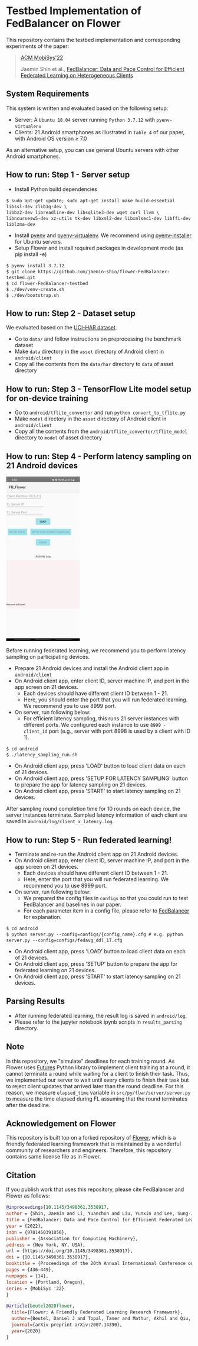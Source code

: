 # Testbed Implementation of FedBalancer on Flower

This repository contains the testbed implementation and corresponding experiments of the paper:

> [ACM MobiSys'22](https://www.sigmobile.org/mobisys/2022/)
> 
> Jaemin Shin et al., [FedBalancer: Data and Pace Control for Efficient Federated Learning on Heterogeneous Clients](https://arxiv.org/abs/2201.01601)

## System Requirements

This system is written and evaluated based on the following setup:
- Server: A ```Ubuntu 18.04``` server running ```Python 3.7.12``` with ```pyenv-virtualenv```
- Clients: 21 Android smartphones as illustrated in ```Table 4``` of our paper, with Android OS version $\geq$ 7.0

As an alternative setup, you can use general Ubuntu servers with other Android smartphones.

## How to run: Step 1 - Server setup

- Install Python build dependencies
```
$ sudo apt-get update; sudo apt-get install make build-essential libssl-dev zlib1g-dev \
libbz2-dev libreadline-dev libsqlite3-dev wget curl llvm \
libncursesw5-dev xz-utils tk-dev libxml2-dev libxmlsec1-dev libffi-dev liblzma-dev
```
- Install [pyenv](https://github.com/pyenv/pyenv) and [pyenv-virtualenv](https://github.com/pyenv/pyenv-virtualenv). We recommend using [pyenv-installer](https://github.com/pyenv/pyenv-installer) for Ubuntu servers.
- Setup Flower and install required packages in development mode (as pip install -e)
```
$ pyenv install 3.7.12
$ git clone https://github.com/jaemin-shin/flower-FedBalancer-testbed.git
$ cd flower-FedBalancer-testbed
$ ./dev/venv-create.sh
$ ./dev/bootstrap.sh
```

<!-- We recommend you to setup Python environment using ```pyenv-virtualenv``` based on ```Developer Machine Setup``` in this [link](https://flower.dev/docs/getting-started-for-contributors.html) as follows: -->

## How to run: Step 2 - Dataset setup

We evaluated based on the [UCI-HAR dataset](https://archive.ics.uci.edu/ml/datasets/human+activity+recognition+using+smartphones).
- Go to ```data/``` and follow instructions on preprocessing the benchmark dataset
- Make ```data``` directory in the ```asset``` directory of Android client in ```android/client```
- Copy all the contents from the ```data/har``` directory to ```data``` of asset directory

## How to run: Step 3 - TensorFlow Lite model setup for on-device training

- Go to ```android/tflite_convertor``` and run ```python convert_to_tflite.py```
- Make ```model``` directory in the ```asset``` directory of Android client in ```android/client```
- Copy all the contents from the ```android/tflite_convertor/tflite_model``` directory to ```model``` of asset directory

## How to run: Step 4 - Perform latency sampling on 21 Android devices
<img src="https://github.com/jaemin-shin/flower-FedBalancer-testbed/blob/main/android_app_img.jpg" width="200" />

Before running federated learning, we recommend you to perform latency sampling on participating devices.
- Prepare 21 Android devices and install the Android client app in ```android/client```
- On Android client app, enter client ID, server machine IP, and port in the app screen on 21 devices.
  - Each devices should have different client ID between 1 - 21.
  - Here, you should enter the port that you will run federated learning. We recommend you to use 8999 port.
- On server, run following below:
  - For efficient latency sampling, this runs 21 server instances with different ports. We configured each instance to use ```8999 - client_id``` port (e.g., server with port 8998 is used by a client with ID 1).
```
$ cd android
$ ./latency_sampling_run.sh
```
- On Android client app, press 'LOAD' button to load client data on each of 21 devices.
- On Android client app, press 'SETUP FOR LATENCY SAMPLING' button to prepare the app for latency sampling on 21 devices.
- On Android client app, press 'START' to start latency sampling on 21 devices.

After sampling round completion time for 10 rounds on each device, the server instances terminate.
Sampled latency information of each client are saved in ```android/log/client_x_latency.log```.

## How to run: Step 5 - Run federated learning!

- Terminate and re-run the Android client app on 21 Android devices.
- On Android client app, enter client ID, server machine IP, and port in the app screen on 21 devices.
  - Each devices should have different client ID between 1 - 21.
  - Here, enter the port that you will run federated learning. We recommend you to use 8999 port.
- On server, run following below:
  - We prepared the config files in ```configs``` so that you could run to test FedBalancer and baselines in our paper.
  - For each parameter item in a config file, please refer to [FedBalancer](https://github.com/jaemin-shin/FedBalancer) for explanation.
```
$ cd android
$ python server.py --config=configs/{config_name}.cfg # e.g. python server.py --config=configs/fedavg_ddl_1T.cfg
```
- On Android client app, press 'LOAD' button to load client data on each of 21 devices.
- On Android client app, press 'SETUP' button to prepare the app for federated learning on 21 devices.
- On Android client app, press 'START' to start latency sampling on 21 devices.

## Parsing Results

- After running federated learning, the result log is saved in ```android/log```.
- Please refer to the jupyter notebook ipynb scripts in ```results_parsing``` directory.

## Note

In this repository, we "simulate" deadlines for each training round. As Flower uses [Futures](https://docs.python.org/3/library/asyncio-future.html) Python library to implement client training at a round, it cannot terminate a round while waiting for a client to finish their task. Thus, we implemented our server to wait until every clients to finish their task but to reject client updates that arrived later than the round deadline. For this reason, we measure ```elapsed_time``` variable in ```src/py/flwr/server/server.py``` to measure the time elapsed during FL assuming that the round terminates after the deadline.

## Acknowledgement on Flower

This repository is built top on a forked repository of [Flower](https://github.com/adap/flower), which is a friendly federated learning framework that is maintained by a wonderful community of researchers and engineers. Therefore, this repository contains same license file as in Flower. 

## Citation

If you publish work that uses this repository, please cite FedBalancer and Flower as follows:

```bibtex
@inproceedings{10.1145/3498361.3538917,
author = {Shin, Jaemin and Li, Yuanchun and Liu, Yunxin and Lee, Sung-Ju},
title = {FedBalancer: Data and Pace Control for Efficient Federated Learning on Heterogeneous Clients},
year = {2022},
isbn = {9781450391856},
publisher = {Association for Computing Machinery},
address = {New York, NY, USA},
url = {https://doi.org/10.1145/3498361.3538917},
doi = {10.1145/3498361.3538917},
booktitle = {Proceedings of the 20th Annual International Conference on Mobile Systems, Applications and Services},
pages = {436–449},
numpages = {14},
location = {Portland, Oregon},
series = {MobiSys '22}
}
```

```bibtex
@article{beutel2020flower,
  title={Flower: A Friendly Federated Learning Research Framework},
  author={Beutel, Daniel J and Topal, Taner and Mathur, Akhil and Qiu, Xinchi and Parcollet, Titouan and Lane, Nicholas D},
  journal={arXiv preprint arXiv:2007.14390},
  year={2020}
}
```
